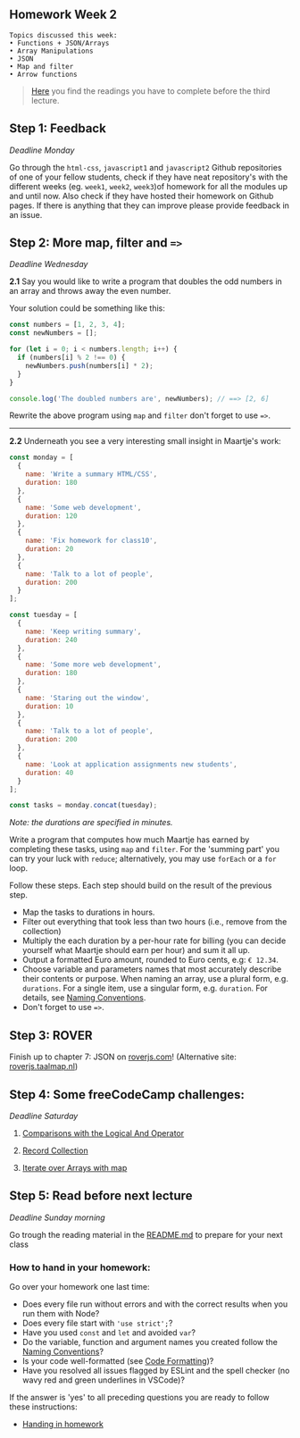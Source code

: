 ## Homework Week 2

```
Topics discussed this week:
• Functions + JSON/Arrays
• Array Manipulations
• JSON
• Map and filter
• Arrow functions
```

>[Here](/Week3/README.md) you find the readings you have to complete before the third lecture.

## Step 1: Feedback

_Deadline Monday_

Go through the `html-css`, `javascript1` and `javascript2` Github repositories of one of your fellow students, check if they have neat repository's with the different weeks (eg. `week1`, `week2`, `week3`)of homework for all the modules up and until now. Also check if they have hosted their homework on Github pages. If there is anything that they can improve please provide feedback in an issue.

## Step 2: More map, filter and `=>`

_Deadline Wednesday_

**2.1** Say you would like to write a program that doubles the odd numbers in an array and throws away the even number.

Your solution could be something like this:

```js
const numbers = [1, 2, 3, 4];
const newNumbers = [];

for (let i = 0; i < numbers.length; i++) {
  if (numbers[i] % 2 !== 0) {
    newNumbers.push(numbers[i] * 2);
  }
}

console.log('The doubled numbers are', newNumbers); // ==> [2, 6]

```

Rewrite the above program using `map` and `filter` don't forget to use `=>`.

---

**2.2** Underneath you see a very interesting small insight in Maartje's work:

```js
const monday = [
  {
    name: 'Write a summary HTML/CSS',
    duration: 180
  },
  {
    name: 'Some web development',
    duration: 120
  },
  {
    name: 'Fix homework for class10',
    duration: 20
  },
  {
    name: 'Talk to a lot of people',
    duration: 200
  }
];

const tuesday = [
  {
    name: 'Keep writing summary',
    duration: 240
  },
  {
    name: 'Some more web development',
    duration: 180
  },
  {
    name: 'Staring out the window',
    duration: 10
  },
  {
    name: 'Talk to a lot of people',
    duration: 200
  },
  {
    name: 'Look at application assignments new students',
    duration: 40
  }
];

const tasks = monday.concat(tuesday);
```

_Note: the durations are specified in minutes._

Write a program that computes how much Maartje has earned by completing these tasks, using `map` and `filter`. For the 'summing part' you can try your luck with `reduce`; alternatively, you may use `forEach` or a `for` loop.

Follow these steps. Each step should build on the result of the previous step. 

- Map the tasks to durations in hours.
- Filter out everything that took less than two hours (i.e., remove from the collection)
- Multiply the each duration by a per-hour rate for billing (you can decide yourself what Maartje should earn per hour) and sum it all up.
- Output a formatted Euro amount, rounded to Euro cents, e.g: `€ 12.34`.
- Choose variable and parameters names that most accurately describe their contents or purpose. When naming an array, use a plural form, e.g. `durations`. For a single item, use a singular form, e.g. `duration`. For details, see [Naming Conventions](https://github.com/HackYourFuture/fundamentals/blob/master/fundamentals/naming_conventions.md).
- Don't forget to use `=>`.

## Step 3: ROVER

Finish up to chapter 7: JSON on [roverjs.com](http://roverjs.com/)! (Alternative site: [roverjs.taalmap.nl](http://roverjs.taalmap.nl/))

## Step 4: **Some freeCodeCamp challenges:**

_Deadline Saturday_

1. [Comparisons with the Logical And Operator](https://www.freecodecamp.com/challenges/comparisons-with-the-logical-and-operator)

2. [Record Collection](https://www.freecodecamp.com/challenges/record-collection)

3. [Iterate over Arrays with map](https://www.freecodecamp.com/challenges/iterate-over-arrays-with-map)


## Step 5: Read before next lecture

_Deadline Sunday morning_

Go trough the reading material in the [README.md](/Week3/README.md) to prepare for your next class


### How to hand in your homework:

Go over your homework one last time:

- Does every file run without errors and with the correct results when you run them with Node?
- Does every file start with `'use strict';`?
- Have you used `const` and `let` and avoided `var`?
- Do the variable, function and argument names you created follow the [Naming Conventions](../../../../fundamentals/blob/master/fundamentals/naming_conventions.md)?
- Is your code well-formatted (see [Code Formatting](../../../../fundamentals/blob/master/fundamentals/naming_conventions.md))?
- Have you resolved all issues flagged by ESLint and the spell checker (no wavy red and green underlines in VSCode)?


If the answer is 'yes' to all preceding questions you are ready to follow these instructions:

- [Handing in homework](../../../../fundamentals/blob/master/fundamentals/homework_pr.md)
